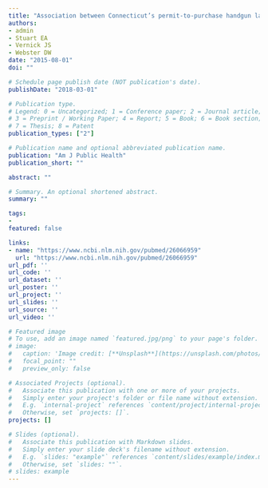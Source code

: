 ```yaml
---
title: "Association between Connecticut’s permit-to-purchase handgun law and homicides"
authors:
- admin
- Stuart EA
- Vernick JS
- Webster DW
date: "2015-08-01"
doi: ""

# Schedule page publish date (NOT publication's date).
publishDate: "2018-03-01"

# Publication type.
# Legend: 0 = Uncategorized; 1 = Conference paper; 2 = Journal article;
# 3 = Preprint / Working Paper; 4 = Report; 5 = Book; 6 = Book section;
# 7 = Thesis; 8 = Patent
publication_types: ["2"]

# Publication name and optional abbreviated publication name.
publication: "Am J Public Health"
publication_short: ""

abstract: ""

# Summary. An optional shortened abstract.
summary: ""

tags:
-
featured: false

links:
- name: "https://www.ncbi.nlm.nih.gov/pubmed/26066959"
  url: "https://www.ncbi.nlm.nih.gov/pubmed/26066959"
url_pdf: ''
url_code: ''
url_dataset: ''
url_poster: ''
url_project: ''
url_slides: ''
url_source: ''
url_video: ''

# Featured image
# To use, add an image named `featured.jpg/png` to your page's folder.
# image:
#   caption: 'Image credit: [**Unsplash**](https://unsplash.com/photos/jdD8gXaTZsc)'
#   focal_point: ""
#   preview_only: false

# Associated Projects (optional).
#   Associate this publication with one or more of your projects.
#   Simply enter your project's folder or file name without extension.
#   E.g. `internal-project` references `content/project/internal-project/index.md`.
#   Otherwise, set `projects: []`.
projects: []

# Slides (optional).
#   Associate this publication with Markdown slides.
#   Simply enter your slide deck's filename without extension.
#   E.g. `slides: "example"` references `content/slides/example/index.md`.
#   Otherwise, set `slides: ""`.
# slides: example
---
```

